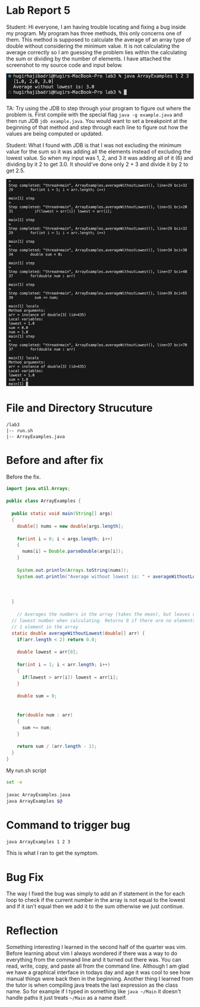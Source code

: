 # Lab Report 5

Student: Hi everyone, I am having trouble locating and fixing a bug inside my program. My program has three methods, this only concerns one of them. This method is supposed to calculate the average of an array type of double without considering the minimum value. It is not calculating the average correctly so I am guessing the problem lies within the calculating the sum or dividing by the number of elements. I have attached the screenshot to my source code and input below.

![Failure Inducing Input](input_output.png)

TA: Try using the JDB to step through your program to figure out where the problem is. First compile with the special flag `java -g example.java` and then run JDB `jdb example.java`. You would want to set a breakpoint at the beginning of that method and step through each line to figure out how the values are being computed or updated.

Student: What I found with JDB is that I was not excluding the minimum value for the sum so it was adding all the elements instead of excluding the lowest value. So when my input was 1, 2, and 3 it was adding all of it (6) and dividing by it 2 to get 3.0. It should've done only 2 + 3 and divide it by 2 to get 2.5.

![Debugging](debugging.png)

# File and Directory Strucuture

```
/lab3
|-- run.sh
|-- ArrayExamples.java
```

# Before and after fix

Before the fix.

```java
import java.util.Arrays;

public class ArrayExamples {

  public static void main(String[] args)
  {
    double[] nums = new double[args.length];

    for(int i = 0; i < args.length; i++)
    {
      nums[i] = Double.parseDouble(args[i]);
    }

    System.out.println(Arrays.toString(nums));
    System.out.println("Average without lowest is: " + averageWithoutLowest(nums));



  }

    // Averages the numbers in the array (takes the mean), but leaves out the
  // lowest number when calculating. Returns 0 if there are no elements or just
  // 1 element in the array
  static double averageWithoutLowest(double[] arr) {
    if(arr.length < 2) return 0.0;

    double lowest = arr[0];
    
    for(int i = 1; i < arr.length; i++)
    {
      if(lowest > arr[i]) lowest = arr[i];
    }

    double sum = 0;

    
    for(double num : arr)
    {
      sum += num;
    }

    return sum / (arr.length - 1);
  }
}
```

My run.sh script

```bash
set -e

javac ArrayExamples.java 
java ArrayExamples $@
```

# Command to trigger bug

```bash
java ArrayExamples 1 2 3
```

This is what I ran to get the symptom.

# Bug Fix

The way I fixed the bug was simply to add an if statement in the for each loop to check if the current number in the array is not equal to the lowest and if it isn't equal then we add it to the sum otherwise we just continue.


# Reflection

Something interesting I learned in the second half of the quarter was vim. Before learning about vim I always wondered if there was a way to do everything from the command line and it turned out there was. You can read, write, copy, and paste all from the command line. Although I am glad we have a graphical interface in todays day and age it was cool to see how manual things were back then in the beginning. Another thing I learned from the tutor is when compiling java treats the last expression as the class name. So for example if I typed in something like `java ~/Main` it doesn't handle paths it just treats `~/Main` as a name itself.